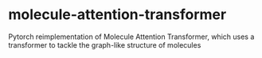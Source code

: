 # molecule-attention-transformer
Pytorch reimplementation of Molecule Attention Transformer, which uses a transformer to tackle the graph-like structure of molecules
